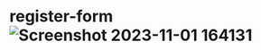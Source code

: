 # register-form![Screenshot 2023-11-01 164131](https://github.com/jay-soneji/register-form/assets/147239734/0f62e8c9-b8da-4c46-8db7-ac1c4bc35bd4)
